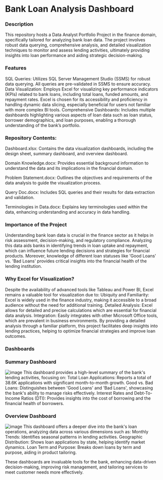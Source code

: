 # Bank Loan Analysis Dashboard
### Description
This repository hosts a Data Analyst Portfolio Project in the finance domain, specifically tailored for analyzing bank loan data. The project involves robust data querying, comprehensive analysis, and detailed visualization techniques to monitor and assess lending activities, ultimately providing insights into loan performance and aiding strategic decision-making.

### Features
SQL Queries: Utilizes SQL Server Management Studio (SSMS) for robust data querying. All queries are pre-validated in SSMS to ensure accuracy.
Data Visualization: Employs Excel for visualizing key performance indicators (KPIs) related to bank loans, including total loans, funded amounts, and repayment rates. Excel is chosen for its accessibility and proficiency in handling dynamic data slicing, especially beneficial for users not familiar with more complex BI tools.
Comprehensive Dashboards: Includes multiple dashboards highlighting various aspects of loan data such as loan status, borrower demographics, and loan purposes, enabling a thorough understanding of the bank’s portfolio.

### Repository Contents:

Dashboard.xlsx: Contains the data visualization dashboards, including the design sheet, summary dashboard, and overview dashboard.

Domain Knowledge.docx: Provides essential background information to understand the data and its implications in the financial domain.

Problem Statement.docx: Outlines the objectives and requirements of the data analysis to guide the visualization process.

Query Doc.docx: Includes SQL queries and their results for data extraction and validation.

Terminologies in Data.docx: Explains key terminologies used within the data, enhancing understanding and accuracy in data handling.

### Importance of the Project
Understanding bank loan data is crucial in the finance sector as it helps in risk assessment, decision-making, and regulatory compliance. Analyzing this data aids banks in identifying trends in loan uptake and repayment, which can influence future lending decisions and strategies for financial products. Moreover, knowledge of different loan statuses like 'Good Loans' vs. 'Bad Loans' provides critical insights into the financial health of the lending institution.

### Why Excel for Visualization?
Despite the availability of advanced tools like Tableau and Power BI, Excel remains a valuable tool for visualization due to:
Ubiquity and Familiarity: Excel is widely used in the finance industry, making it accessible to a broad audience without the need for additional training.
Detailed Analysis: Excel allows for detailed and precise calculations which are essential for financial data analysis.
Integration: Easily integrates with other Microsoft Office tools, which are prevalent in business environments.
By providing a detailed analysis through a familiar platform, this project facilitates deep insights into lending practices, helping to optimize financial strategies and improve loan outcomes.

### Dashboards
### Summary Dashboard
![image](https://github.com/user-attachments/assets/16960640-1540-45ef-b0ca-f2e35b4d1ff8)
This dashboard provides a high-level summary of the bank's lending activities, focusing on:
Total Loan Applications: Reports a total of 38.6K applications with significant month-to-month growth.
Good vs. Bad Loans: Distinguishes between 'Good Loans' and 'Bad Loans', showcasing the bank's ability to manage risks effectively.
Interest Rates and Debt-To-Income Ratios (DTI): Provides insights into the cost of borrowing and the financial health of borrowers.

### Overview Dashboard
![image](https://github.com/user-attachments/assets/6f2ba262-628f-4859-8083-ddb2212a98ad)
This dashboard offers a deeper dive into the bank's loan operations, analyzing data across various dimensions such as:
Monthly Trends: Identifies seasonal patterns in lending activities.
Geographic Distribution: Shows loan applications by state, helping identify market dynamics.
Loan Term and Purpose: Breaks down loans by term and purpose, aiding in product tailoring.

These dashboards are invaluable tools for the bank, enhancing data-driven decision-making, improving risk management, and tailoring services to meet customer needs more effectively.

